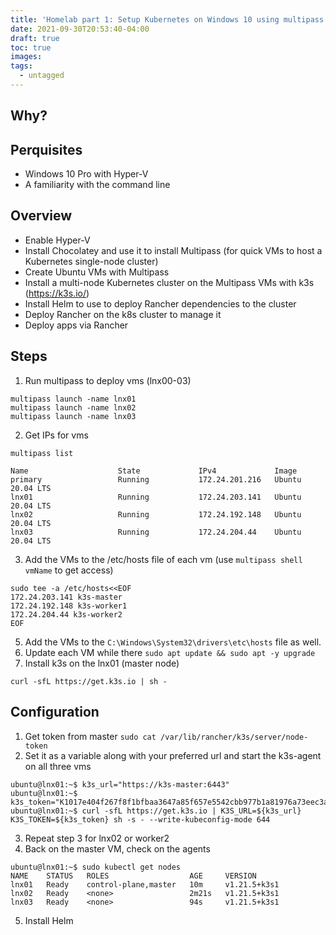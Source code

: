 ```yaml
---
title: 'Homelab part 1: Setup Kubernetes on Windows 10 using multipass and k3s'
date: 2021-09-30T20:53:40-04:00
draft: true
toc: true
images:
tags:
  - untagged
---
```


## Why?

## Perquisites

- Windows 10 Pro with Hyper-V
- A familiarity with the command line

## Overview

- Enable Hyper-V
- Install Chocolatey and use it to install Multipass (for quick VMs to host a Kubernetes single-node cluster)
- Create Ubuntu VMs with Multipass
- Install a multi-node Kubernetes cluster on the Multipass VMs with k3s (https://k3s.io/)
- Install Helm to use to deploy Rancher dependencies to the cluster
- Deploy Rancher on the k8s cluster to manage it
- Deploy apps via Rancher

## Steps

1. Run multipass to deploy vms (lnx00-03)

```shell
multipass launch -name lnx01
multipass launch -name lnx02
multipass launch -name lnx03
```

2. Get IPs for vms

```shell
multipass list

Name                    State             IPv4             Image
primary                 Running           172.24.201.216   Ubuntu 20.04 LTS
lnx01                   Running           172.24.203.141   Ubuntu 20.04 LTS
lnx02                   Running           172.24.192.148   Ubuntu 20.04 LTS
lnx03                   Running           172.24.204.44    Ubuntu 20.04 LTS
```

3. Add the VMs to the /etc/hosts file of each vm (use `multipass shell vmName` to get access)

```shell
sudo tee -a /etc/hosts<<EOF
172.24.203.141 k3s-master
172.24.192.148 k3s-worker1
172.24.204.44 k3s-worker2
EOF
```

5. Add the VMs to the `C:\Windows\System32\drivers\etc\hosts` file as well.
6. Update each VM while there `sudo apt update && sudo apt -y upgrade `
7. Install k3s on the lnx01 (master node)

```shell
curl -sfL https://get.k3s.io | sh -
```

## Configuration

1. Get token from master `sudo cat /var/lib/rancher/k3s/server/node-token`
2. Set it as a variable along with your preferred url and start the k3s-agent on all three vms

```shell
ubuntu@lnx01:~$ k3s_url="https://k3s-master:6443"
ubuntu@lnx01:~$ k3s_token="K1017e404f267f8f1bfbaa3647a85f657e5542cbb977b1a81976a73eec3af8e636c::server:11a25b3ed501cbc20489082ebb8264fc"
ubuntu@lnx01:~$ curl -sfL https://get.k3s.io | K3S_URL=${k3s_url} K3S_TOKEN=${k3s_token} sh -s - --write-kubeconfig-mode 644
```

3. Repeat step 3 for lnx02 or worker2
4. Back on the master VM, check on the agents

```shell
ubuntu@lnx01:~$ sudo kubectl get nodes
NAME    STATUS   ROLES                  AGE     VERSION
lnx01   Ready    control-plane,master   10m     v1.21.5+k3s1
lnx02   Ready    <none>                 2m21s   v1.21.5+k3s1
lnx03   Ready    <none>                 94s     v1.21.5+k3s1
```

5. Install Helm
